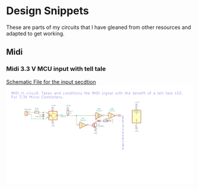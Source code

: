 # Design Snippets
These are parts of my circuits that I have gleaned from other resources and adapted to get working.

## Midi 
### Midi 3.3 V MCU input with tell tale 
[Schematic File for the input secdtion](https://github.com/twinturbo/DesignSnippets/blob/master/Midi-Input/Midi%20Input%20with%20LED%20on%203.3V%20MCU/Midi%203.3V%20Input/Midi%203.3V%20Input.sch "Kicad Schematic")
![alt text](https://github.com/twinturbo/DesignSnippets/blob/master/Docs/Midi3.3V.png "3.3V Midi Input")
